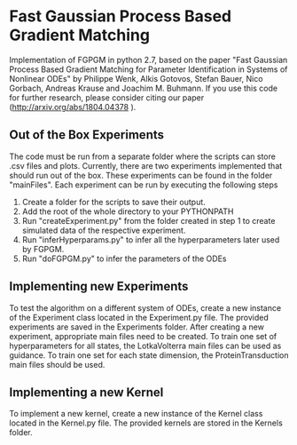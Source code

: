 # Fast Gaussian Process Based Gradient Matching

Implementation of FGPGM in python 2.7, based on the paper "Fast Gaussian Process Based Gradient Matching for Parameter Identification in Systems of Nonlinear ODEs" by Philippe Wenk, Alkis Gotovos, Stefan Bauer, Nico Gorbach, Andreas Krause and Joachim M. Buhmann. If you use this code for further research, please consider citing our paper (http://arxiv.org/abs/1804.04378
).

## Out of the Box Experiments

The code must be run from a separate folder where the scripts can store .csv files and plots. Currently, there are two experiments implemented that should run out of the box. These experiments can be found in the folder "mainFiles". Each experiment can be run by executing the following steps

1) Create a folder for the scripts to save their output.
2) Add the root of the whole directory to your PYTHONPATH
3) Run "createExperiment.py" from the folder created in step 1 to create simulated data of the respective experiment.
4) Run "inferHyperparams.py" to infer all the hyperparameters later used by FGPGM.
5) Run "doFGPGM.py" to infer the parameters of the ODEs

## Implementing new Experiments

To test the algorithm on a different system of ODEs, create a new instance of the Experiment class located in the Experiment.py file. The provided experiments are saved in the Experiments folder. After creating a new experiment, appropriate main files need to be created. To train one set of hyperparameters for all states, the LotkaVolterra main files can be used as guidance. To train one set for each state dimension, the ProteinTransduction main files should be used.

## Implementing a new Kernel

To implement a new kernel, create a new instance of the Kernel class located in the Kernel.py file. The provided kernels are stored in the Kernels folder.
